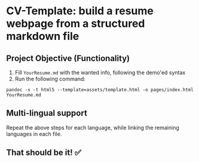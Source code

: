 # CV-Template: build a resume webpage from a structured markdown file
## Project Objective (Functionality)
1. Fill `YourResume.md` with the wanted info, following the demo'ed syntax
2. Run the following command:
```
pandoc -s -t html5 --template=assets/template.html -o pages/index.html YourResume.md
```

## Multi-lingual support
Repeat the above steps for each language, while linking the remaining languages in each file. 

## That should be it! ✅
